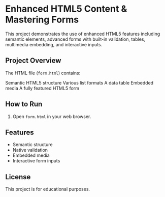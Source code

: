 # Enhanced HTML5 Content & Mastering Forms

This project demonstrates the use of enhanced HTML5 features including semantic elements, advanced forms with built-in validation, tables, multimedia embedding, and interactive inputs.

## Project Overview

The HTML file (`form.html`) contains:

 Semantic HTML5 structure
 Various list formats
 A data table
 Embedded media
 A fully featured HTML5 form

##  How to Run

1. Open `form.html` in your web browser.

##  Features

-  Semantic structure
-  Native validation
-  Embedded media
-  Interactive form inputs

##  License

This project is for educational purposes.
